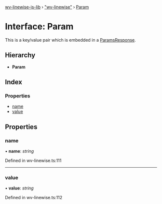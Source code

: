 [wv-linewise-js-lib](../README.md) › ["wv-linewise"](../modules/_wv_linewise_.md) › [Param](_wv_linewise_.param.md)

# Interface: Param

This is a key/value pair which is embedded in a [ParamsResponse](_wv_linewise_.paramsresponse.md).

## Hierarchy

* **Param**

## Index

### Properties

* [name](_wv_linewise_.param.md#name)
* [value](_wv_linewise_.param.md#value)

## Properties

###  name

• **name**: *string*

Defined in wv-linewise.ts:111

___

###  value

• **value**: *string*

Defined in wv-linewise.ts:112
